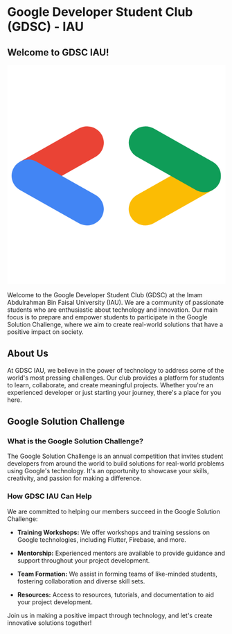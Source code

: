 # Google Developer Student Club (GDSC) - IAU

## Welcome to GDSC IAU!

![GDSC Logo](/profile/assets/gdsc-logo.png)

Welcome to the Google Developer Student Club (GDSC) at the Imam Abdulrahman Bin Faisal University (IAU). We are a community of passionate students who are enthusiastic about technology and innovation. Our main focus is to prepare and empower students to participate in the Google Solution Challenge, where we aim to create real-world solutions that have a positive impact on society.

## About Us

At GDSC IAU, we believe in the power of technology to address some of the world's most pressing challenges. Our club provides a platform for students to learn, collaborate, and create meaningful projects. Whether you're an experienced developer or just starting your journey, there's a place for you here.

## Google Solution Challenge

### What is the Google Solution Challenge?

The Google Solution Challenge is an annual competition that invites student developers from around the world to build solutions for real-world problems using Google's technology. It's an opportunity to showcase your skills, creativity, and passion for making a difference.

### How GDSC IAU Can Help

We are committed to helping our members succeed in the Google Solution Challenge:

- **Training Workshops:** We offer workshops and training sessions on Google technologies, including Flutter, Firebase, and more.

- **Mentorship:** Experienced mentors are available to provide guidance and support throughout your project development.

- **Team Formation:** We assist in forming teams of like-minded students, fostering collaboration and diverse skill sets.

- **Resources:** Access to resources, tutorials, and documentation to aid your project development.

Join us in making a positive impact through technology, and let's create innovative solutions together!
